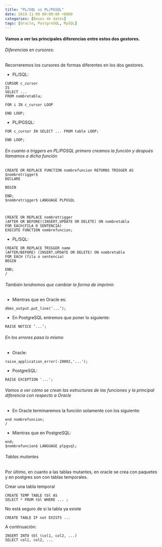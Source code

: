 ```yaml
---
title: "PL/SQL vs PL/PGSQL"
date: 2019-11-09 00:00:00 +0800
categories: [Bases de datos]
tags: [Oracle, PostgreSQL, MySQL]
---
```


#### Vamos a ver las principales diferencias entre estos dos gestores. 
###### Diferencias en cursores:

Recorreremos los cursores de formas diferentes en los dos gestores.

* PL/SQL:

```
CURSOR c_cursor
IS
SELECT ...
FROM nombretabla;

FOR i IN c_cursor LOOP

END LOOP;
```
* PL/PGSQL:

```
FOR c_cursor IN SELECT ... FROM table LOOP;

END LOOP;
```

###### En cuanto a triggers en PL/PGSQL primero creamos la función y después llamamos a dicha función

```
CREATE OR REPLACE FUNCTION nombrefuncion RETURNS TRIGGER AS $nombretrigger$
DECLARE

BEGIN

END;
$nombretrigger$ LANGUAGE PLPGSQL



CREATE OR REPLACE nombretrigger
(AFTER OR BEFORE)(INSERT,UPDATE OR DELETE) ON nombretabla
FOR EACH(FILA O SENTENCIA) 
EXECUTE FUNCTION nombrefuncion;
```

* PL/SQL:


```
CREATE OR REPLACE TRIGGER name
(AFTER/BEFORE) (INSERT,UPDATE OR DELETE) ON nombretabla
FOR EACH (fila o sentencia)
BEGIN

END;
/
```

###### También tendremos que cambiar la forma de imprimir.

* Mientras que en Oracle es:

```
dbms_output.put_line(‘...’);
```

* En PostgreSQL entremos que poner lo siguiente:

```
RAISE NOTICE ‘...’;
```

###### En los errores pasa lo mismo

* Oracle:

```
raise_application_error(-20002,'...');
```

* PostgreSQL:

```
RAISE EXCEPTION '...';
```

###### Vamos a ver cómo se crean las estructuras de las funciones y la principal diferencia con respecto a Oracle

* En Oracle terminaremos la función solamente con los siguiente:

```
end nombrefuncion;
/
```

* Mientras que en PostgreSQL:

```
end;
$nombrefuncion$ LANGUAGE plpgsql;
```

###### Tablas mutantes

Por último, en cuanto a las tablas mutantes, en oracle se crea con paquetes y en postgres son con tablas temporales.

Crear una tabla temporal

```
CREATE TEMP TABLE tbl AS
SELECT * FROM tbl WHERE ... ;
```

No está seguro de si la tabla ya existe

```
CREATE TABLE IF not EXISTS ...
```

A continuación:

```
INSERT INTO tbl (col1, col2, ...)
SELECT col1, col2, ...
```

